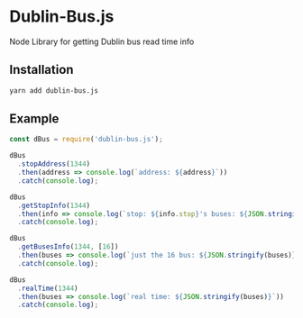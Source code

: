 # Dublin-Bus.js

Node Library for getting Dublin bus read time info

## Installation

``` bash
yarn add dublin-bus.js
```

## Example

```javascript
const dBus = require('dublin-bus.js');

dBus
  .stopAddress(1344)
  .then(address => console.log(`address: ${address}`))
  .catch(console.log);

dBus
  .getStopInfo(1344)
  .then(info => console.log(`stop: ${info.stop}'s buses: ${JSON.stringify(info.buses)}`))
  .catch(console.log);

dBus
  .getBusesInfo(1344, [16])
  .then(buses => console.log(`just the 16 bus: ${JSON.stringify(buses)}`))
  .catch(console.log);

dBus
  .realTime(1344)
  .then(buses => console.log(`real time: ${JSON.stringify(buses)}`))
  .catch(console.log);
```
